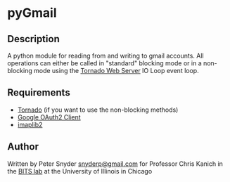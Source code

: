pyGmail
===

Description
---
A python module for reading from and writing to gmail accounts. All operations
can either be called in "standard" blocking mode or in a non-blocking
mode using the [Tornado Web Server](http://www.tornadoweb.org/) IO Loop event
loop.

Requirements
---
 * [Tornado](http://www.tornadoweb.org/) (if you want to use the non-blocking methods)
 * [Google OAuth2 Client](https://developers.google.com/api-client-library/python/guide/aaa_oauth)
 * [imaplib2](https://github.com/bcoe/imaplib2)

Author
---
Written by Peter Snyder <snyderp@gmail.com> for Professor Chris Kanich in the [BITS lab](http://www.cs.uic.edu/Bits/)
at the University of Illinois in Chicago
